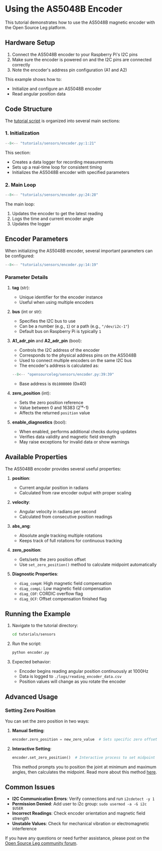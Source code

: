 # Using the AS5048B Encoder

This tutorial demonstrates how to use the AS5048B magnetic encoder with the Open Source Leg platform.

## Hardware Setup

1. Connect the AS5048B encoder to your Raspberry Pi's I2C pins
2. Make sure the encoder is powered on and the I2C pins are connected correctly
3. Note the encoder's address pin configuration (A1 and A2)

This example shows how to:

- Initialize and configure an AS5048B encoder
- Read angular position data

## Code Structure

The [tutorial script](https://github.com/neurobionics/opensourceleg/blob/main/tutorials/sensors/encoder.py) is organized into several main sections:

### 1. Initialization

```python
--8<-- "tutorials/sensors/encoder.py:1:21"
```

This section:
   - Creates a data logger for recording measurements
   - Sets up a real-time loop for consistent timing
   - Initializes the AS5048B encoder with specified parameters

### 2. Main Loop

```python
--8<-- "tutorials/sensors/encoder.py:24:28"
```

The main loop:
1. Updates the encoder to get the latest reading
2. Logs the time and current encoder angle
3. Updates the logger

## Encoder Parameters

When initializing the AS5048B encoder, several important parameters can be configured:

```python
--8<-- "tutorials/sensors/encoder.py:14:19"
```

### Parameter Details

1. **tag** (str):
      - Unique identifier for the encoder instance
      - Useful when using multiple encoders

2. **bus** (int or str):
      - Specifies the I2C bus to use
      - Can be a number (e.g., `1`) or a path (e.g., `"/dev/i2c-1"`)
      - Default bus on Raspberry Pi is typically `1`

3. **A1_adr_pin** and **A2_adr_pin** (bool):
      - Controls the I2C address of the encoder
      - Corresponds to the physical address pins on the AS5048B
      - Used to connect multiple encoders on the same I2C bus
      - The encoder's address is calculated as:
      ```python
      --8<-- "opensourceleg/sensors/encoder.py:39:39"
      ```
      - Base address is `0b1000000` (0x40)

4. **zero_position** (int):
      - Sets the zero position reference
      - Value between 0 and 16383 (2¹⁴-1)
      - Affects the returned `position` value

5. **enable_diagnostics** (bool):
      - When enabled, performs additional checks during updates
      - Verifies data validity and magnetic field strength
      - May raise exceptions for invalid data or show warnings

## Available Properties

The AS5048B encoder provides several useful properties:

1. **position**:
      - Current angular position in radians
      - Calculated from raw encoder output with proper scaling

2. **velocity**:
      - Angular velocity in radians per second
      - Calculated from consecutive position readings

3. **abs_ang**:
      - Absolute angle tracking multiple rotations
      - Keeps track of full rotations for continuous tracking

4. **zero_position**:
      - Gets/sets the zero position offset
      - Use `set_zero_position()` method to calculate midpoint automatically

5. **Diagnostic Properties**:
      - `diag_compH`: High magnetic field compensation
      - `diag_compL`: Low magnetic field compensation
      - `diag_COF`: CORDIC overflow flag
      - `diag_OCF`: Offset compensation finished flag

## Running the Example

1. Navigate to the tutorial directory:
   ```bash
   cd tutorials/sensors
   ```

2. Run the script:
   ```bash
   python encoder.py
   ```

3. Expected behavior:
      - Encoder begins reading angular position continuously at 1000Hz
      - Data is logged to `./logs/reading_encoder_data.csv`
      - Position values will change as you rotate the encoder

## Advanced Usage

### Setting Zero Position

You can set the zero position in two ways:

1. **Manual Setting**:
   ```python
   encoder.zero_position = new_zero_value  # Sets specific zero offset
   ```

2. **Interactive Setting**:
   ```python
   encoder.set_zero_position()  # Interactive process to set midpoint
   ```
   This method prompts you to position the joint at minimum and maximum angles, then calculates the midpoint.
   Read more about this method [here](https://github.com/neurobionics/opensourceleg/blob/main/opensourceleg/sensors/encoder.py#283-300).

## Common Issues

- **I2C Communication Errors**: Verify connections and run `i2cdetect -y 1`
- **Permission Denied**: Add user to i2c group: `sudo usermod -a -G i2c $USER`
- **Incorrect Readings**: Check encoder orientation and magnetic field strength
- **Unstable Values**: Check for mechanical vibration or electromagnetic interference

If you have any questions or need further assistance, please post on the [Open Source Leg community forum](https://opensourceleg.org/community).
